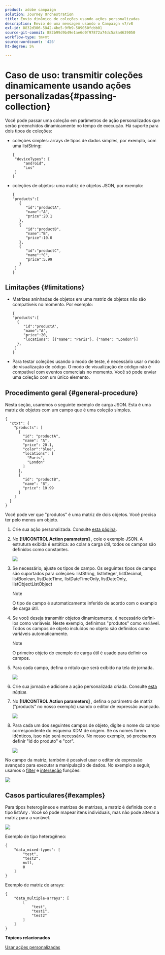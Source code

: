 ```yaml
---
product: adobe campaign
solution: Journey Orchestration
title: Envio dinâmico de coleções usando ações personalizadas
description: Envio de uma mensagem usando o Campaign v7/v8
exl-id: 8832d306-5842-4be5-9fb9-509050fcbb01
source-git-commit: 882b99d9b49e1ae6d0f97872a74dc5a8a4639050
workflow-type: tm+mt
source-wordcount: '426'
ht-degree: 5%

---
```



# Caso de uso: transmitir coleções dinamicamente usando ações personalizadas{#passing-collection}

Você pode passar uma coleção em parâmetros de ação personalizados que serão preenchidos dinamicamente no tempo de execução. Há suporte para dois tipos de coleções:

* coleções simples: arrays de tipos de dados simples, por exemplo, com uma listString:

   ```
   {
    "deviceTypes": [
        "android",
        "ios"
    ]
   }
   ```

* coleções de objetos: uma matriz de objetos JSON, por exemplo:

   ```
   {
   "products":[
      {
         "id":"productA",
         "name":"A",
         "price":20.1
      },
      {
         "id":"productB",
         "name":"B",
         "price":10.0
      },
      {
         "id":"productC",
         "name":"C",
         "price":5.99
      }
    ]
   }
   ```

## Limitações {#limitations}

* Matrizes aninhadas de objetos em uma matriz de objetos não são compatíveis no momento. Por exemplo:

   ```
   {
   "products":[
     {
        "id":"productA",
        "name":"A",
        "price":20,
        "locations": [{"name": "Paris"}, {"name": "London"}]
     },
    ]
   }
   ```
* Para testar coleções usando o modo de teste, é necessário usar o modo de visualização de código. O modo de visualização de código não é compatível com eventos comerciais no momento. Você só pode enviar uma coleção com um único elemento.

## Procedimento geral {#general-procedure}

Nesta seção, usaremos o seguinte exemplo de carga JSON. Esta é uma matriz de objetos com um campo que é uma coleção simples.

```
{
  "ctxt": {
    "products": [
      {
        "id": "productA",
        "name": "A",
        "price": 20.1,
        "color":"blue",
        "locations": [
          "Paris",
          "London"
        ]
      },
      {
        "id": "productB",
        "name": "B",
        "price": 10.99
      }
    ]
  }
}
```

Você pode ver que &quot;produtos&quot; é uma matriz de dois objetos. Você precisa ter pelo menos um objeto.

1. Crie sua ação personalizada. Consulte [esta página](../action/about-custom-action-configuration.md).

1. No **[!UICONTROL Action parameters]** , cole o exemplo JSON. A estrutura exibida é estática: ao colar a carga útil, todos os campos são definidos como constantes.

   ![](assets/uc-collection-1.png)

1. Se necessário, ajuste os tipos de campo. Os seguintes tipos de campo são suportados para coleções: listString, listInteger, listDecimal, listBoolean, listDateTime, listDateTimeOnly, listDateOnly, listObjectListObject

   >[!NOTE]
   >
   >O tipo de campo é automaticamente inferido de acordo com o exemplo de carga útil.

1. Se você deseja transmitir objetos dinamicamente, é necessário defini-los como variáveis. Neste exemplo, definimos &quot;produtos&quot; como variável. Todos os campos de objeto incluídos no objeto são definidos como variáveis automaticamente.

   >[!NOTE]
   >
   >O primeiro objeto do exemplo de carga útil é usado para definir os campos.

1. Para cada campo, defina o rótulo que será exibido na tela de jornada.

   ![](assets/uc-collection-2.png)

1. Crie sua jornada e adicione a ação personalizada criada. Consulte [esta página](../building-journeys/using-custom-actions.md).

1. No **[!UICONTROL Action parameters]** , defina o parâmetro de matriz (&quot;products&quot; no nosso exemplo) usando o editor de expressão avançado.

   ![](assets/uc-collection-3.png)

1. Para cada um dos seguintes campos de objeto, digite o nome do campo correspondente do esquema XDM de origem. Se os nomes forem idênticos, isso não será necessário. No nosso exemplo, só precisamos definir &quot;id do produto&quot; e &quot;cor&quot;.

   ![](assets/uc-collection-4.png)

No campo da matriz, também é possível usar o editor de expressão avançado para executar a manipulação de dados. No exemplo a seguir, usamos o [filter](functions/functionfilter.md) e [interseção](functions/functionintersect.md) funções:

![](assets/uc-collection-5.png)

## Casos particulares{#examples}

Para tipos heterogêneos e matrizes de matrizes, a matriz é definida com o tipo listAny . Você só pode mapear itens individuais, mas não pode alterar a matriz para a variável.

![](assets/uc-collection-heterogeneous.png)

Exemplo de tipo heterogêneo:

```
{
    "data_mixed-types": [
        "test",
        "test2",
        null,
        0
    ]
}
```

Exemplo de matriz de arrays:

```
{
    "data_multiple-arrays": [
        [
            "test",
            "test1",
            "test2"
        ]
    ]
}
```

**Tópicos relacionados**

[Usar ações personalizadas](../building-journeys/using-custom-actions.md)

